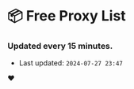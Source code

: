 # :package: Free Proxy List
### Updated every 15 minutes.

- Last updated: `2024-07-27 23:47`

:heart:
